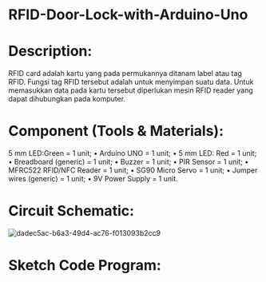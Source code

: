 # RFID-Door-Lock-with-Arduino-Uno
# Description:
RFID card adalah kartu yang pada permukannya ditanam label atau tag RFID. Fungsi tag RFID tersebut adalah untuk menyimpan suatu data. Untuk memasukkan data pada kartu tersebut diperlukan mesin RFID reader yang dapat dihubungkan pada komputer.
# Component (Tools & Materials):
5 mm LED:Green = 1 unit; • Arduino UNO = 1 unit; • 5 mm LED: Red = 1 unit; • Breadboard (generic) = 1 unit; • Buzzer = 1 unit; • PIR Sensor = 1 unit; • MFRC522 RFID/NFC Reader = 1 unit; • SG90 Micro Servo = 1 unit; • Jumper wires (generic) = 1 unit; • 9V Power Supply = 1 unit.
# Circuit Schematic:
![dadec5ac-b6a3-49d4-ac76-f013093b2cc9](https://github.com/user-attachments/assets/e9f5b80a-fbd5-4438-9833-677d8427c80e)
# Sketch Code Program:
